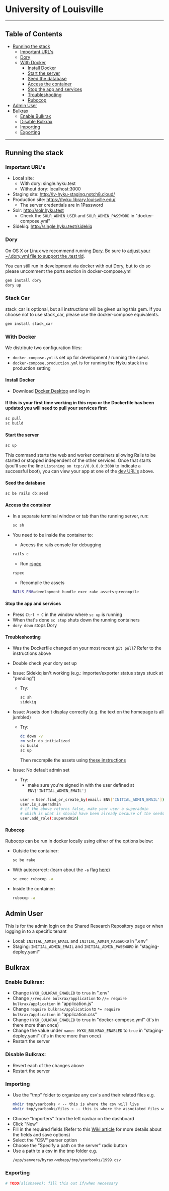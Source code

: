 # University of Louisville
----
## Table of Contents
  * [Running the stack](#running-the-stack)
    * [Important URL's](#important-urls)
    * [Dory](#dory)
    * [With Docker](#with-docker)
      * [Install Docker](#install-docker)
      * [Start the server](#start-the-server)
      * [Seed the database](#seed-the-database)
      * [Access the container](#access-the-container)
      * [Stop the app and services](#stop-the-app-and-services)
      * [Troubleshooting](#troubleshooting)
      * [Rubocop](#rubocop)
  * [Admin User](#admin-user)
  * [Bulkrax](#importing)
    * [Enable Bulkrax](#enable-bulkrax)
    * [Disable Bulkrax](#disable-bulkrax)
    * [Importing](#importing)
    * [Exporting](#exporting)
----

## Running the stack
### Important URL's
- Local site:
  - With dory: single.hyku.test
  - Without dory: localhost:3000
- Staging site: http://lv-hyku-staging.notch8.cloud/
- Production site: https://hyku.library.louisville.edu/
  - The server credentials are in 1Password
- Solr: http://solr.hyku.test
  - Check the `SOLR_ADMIN_USER` and `SOLR_ADMIN_PASSWORD` in "docker-compose.yml"
- Sidekiq: http://single.hyku.test/sidekiq

### Dory
On OS X or Linux we recommend running [Dory](https://github.com/FreedomBen/dory). Be sure to [adjust your ~/.dory.yml file to support the .test tld](https://github.com/FreedomBen/dory#config-file).

You can still run in development via docker with out Dory, but to do so please uncomment the ports section in docker-compose.yml

```bash
gem install dory
dory up
```

### Stack Car
stack_car is optional, but all instructions will be given using this gem. If you choose not to use stack_car, please use the docker-compose equivalents.

```bash
gem install stack_car
```

### With Docker
We distribute two configuration files:
- `docker-compose.yml` is set up for development / running the specs
- `docker-compose.production.yml` is for running the Hyku stack in a production setting

#### Install Docker
- Download [Docker Desktop](https://www.docker.com/products/docker-desktop) and log in

#### If this is your first time working in this repo or the Dockerfile has been updated you will need to pull your services first
  ```bash
  sc pull
  sc build
  ```

#### Start the server
```bash
sc up
```
This command starts the web and worker containers allowing Rails to be started or stopped independent of the other services. Once that starts (you'll see the line `Listening on tcp://0.0.0.0:3000` to indicate a successful boot), you can view your app at one of the [dev URL's](#important-urls) above.

#### Seed the database
```bash
sc be rails db:seed
```

#### Access the container
- In a separate terminal window or tab than the running server, run:
  ``` bash
  sc sh
  ```

- You need to be inside the container to:
  - Access the rails console for debugging
  ``` bash
  rails c
  ```

  - Run [rspec](https://github.com/rspec/rspec-rails/tree/4-1-maintenance#running-specs)
  ``` bash
  rspec
  ```

  - Recompile the assets
  ``` bash
  RAILS_ENV=development bundle exec rake assets:precompile
  ```

#### Stop the app and services
- Press `Ctrl + C` in the window where `sc up` is running
- When that's done `sc stop` shuts down the running containers
- `dory down` stops Dory

#### Troubleshooting
- Was the Dockerfile changed on your most recent `git pull`? Refer to the instructions above
- Double check your dory set up

- Issue: Sidekiq isn't working (e.g.: importer/exporter status stays stuck at "pending")
  - Try:
    ``` bash
    sc sh
    sidekiq
    ```

- Issue: Assets don't display correctly (e.g. the text on the homepage is all jumbled)
  - Try:
    ``` bash
    dc down -v
    rm solr_db_initialized
    sc build
    sc up
    ```
    Then recompile the assets using [these instructions](#access-the-containers)

- Issue: No default admin set
  - Try:
    - make sure you're signed in with the user defined at `ENV['INITIAL_ADMIN_EMAIL']`
    ``` bash
    user = User.find_or_create_by(email: ENV['INITIAL_ADMIN_EMAIL'])
    user.is_superadmin
    # if the above returns false, make your user a superadmin
    # which is what is should have been already because of the seeds
    user.add_role(:superadmin)
    ```

#### Rubocop
Rubocop can be run in docker locally using either of the options below:
- Outside the container:
  ```bash
  sc be rake
  ```
- With autocorrect: (learn about the `-a` flag [here](https://docs.rubocop.org/rubocop/usage/basic_usage.html#auto-correcting-offenses))
  ```bash
  sc exec rubocop -a
  ```
- Inside the container:
  ```bash
  rubocop -a
  ```

## Admin User
This is for the admin login on the Shared Research Repository page or when logging in to a specific tenant
- Local: `INITIAL_ADMIN_EMAIL` and `INITIAL_ADMIN_PASSWORD` in ".env"
- Staging: `INITIAL_ADMIN_EMAIL` and `INITIAL_ADMIN_PASSWORD` in "staging-deploy.yaml"

## Bulkrax
### Enable Bulkrax:
- Change `HYKU_BULKRAX_ENABLED` to `true` in ".env"
- Change `//require bulkrax/application` to `//= require bulkrax/application` in "application.js"
- Change `require bulkrax/application` to `*= require bulkrax/application` in "application.css"
- Change `HYKU_BULKRAX_ENABLED` to `true` in "docker-compose.yml" (it's in there more than once)
- Change the value under `name: HYKU_BULKRAX_ENABLED` to `true` in "staging-deploy.yaml" (it's in there more than once)
- Restart the server

### Disable Bulkrax:
- Revert each of the changes above
- Restart the server

### Importing
- Use the "tmp" folder to organize any csv's and their related files
  e.g.
  ``` bash
  mkdir tmp/yearbooks < -- this is where the csv will live
  mkdir tmp/yearbooks/files < -- this is where the associated files will live
  ```
- Choose "Importers" from the left navbar on the dashboard
- Click "New"
- Fill in the required fields
  (Refer to this [Wiki article](https://github.com/samvera-labs/bulkrax/wiki/Bulkrax-User-Interface---Importers) for more details about the fields and save options)
- Select the "CSV" parser option
- Choose the "Specify a path on the server" radio button
- Use a path to a csv in the tmp folder
  e.g.
  ``` bash
  /app/samvera/hyrax-webapp/tmp/yearbooks/1999.csv
  ```

### Exporting
``` bash
# TODO(alishaevn): fill this out if/when necessary
```